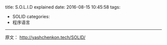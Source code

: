 title: S.O.L.I.D explained
date: 2016-08-15 10:45:58
tags:
- SOLID
categories:
- 程序语言
---

原文： <http://yashchenkon.tech/SOLID/>
